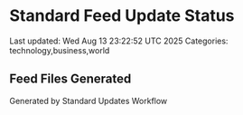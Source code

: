 # Standard Feed Update Status
Last updated: Wed Aug 13 23:22:52 UTC 2025
Categories: technology,business,world

## Feed Files Generated

Generated by Standard Updates Workflow
